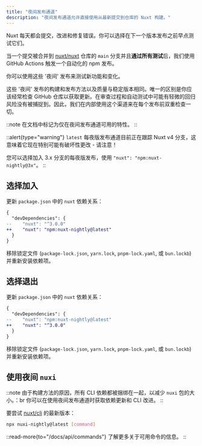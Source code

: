 ```yaml
---
title: "夜间发布通道"
description: "夜间发布通道允许直接使用从最新提交到仓库的 Nuxt 构建。"
---
```


Nuxt 每天都会提交，改进和修复错误。你可以选择在下一个版本发布之前早点测试它们。

当一个提交被合并到 [nuxt/nuxt](https://github.com/nuxt/nuxt) 仓库的 `main` 分支并且**通过所有测试**后，我们使用 GitHub Actions 触发一个自动化的 npm 发布。

你可以使用这些 '夜间' 发布来测试新功能和变化。

这些 '夜间' 发布的构建和发布方法以及质量与稳定版本相同。唯一的区别是你应该经常检查 GitHub 仓库以获取更新。在审查过程和自动测试中可能有轻微的回归风险没有被捕捉到。因此，我们在内部使用这个渠道来在每个发布前双重检查一切。

::note
在文档中标记为仅在夜间发布通道可用的特性。
::

::alert{type="warning"}
`latest` 每夜版发布通道目前正在跟踪 Nuxt v4 分支，这意味着它现在特别可能有破坏性更改 - 请注意！

您可以选择加入 3.x 分支的每夜版发布，使用 `"nuxt": "npm:nuxt-nightly@3x"`。
::

## 选择加入

更新 `package.json` 中的 `nuxt` 依赖关系：

```diff [package.json]
{
  "devDependencies": {
--    "nuxt": "^3.0.0"
++    "nuxt": "npm:nuxt-nightly@latest"
  }
}
```

移除锁定文件 (`package-lock.json`, `yarn.lock`, `pnpm-lock.yaml`, 或 `bun.lockb`) 并重新安装依赖项。

## 选择退出

更新 `package.json` 中的 `nuxt` 依赖关系：

```diff [package.json]
{
  "devDependencies": {
--    "nuxt": "npm:nuxt-nightly@latest"
++    "nuxt": "^3.0.0"
  }
}
```

移除锁定文件 (`package-lock.json`, `yarn.lock`, `pnpm-lock.yaml`, 或 `bun.lockb`) 并重新安装依赖项。

## 使用夜间 `nuxi`

::note
由于构建方法的原因，所有 CLI 依赖都被捆绑在一起，以减少 `nuxi` 包的大小。：br 你可以在使用夜间发布通道时获取依赖更新和 CLI 改进。
::

要尝试 [nuxt/cli](https://github.com/nuxt/cli) 的最新版本：

```bash [Terminal]
npx nuxi-nightly@latest [command]
```

::read-more{to="/docs/api/commands"}
了解更多关于可用命令的信息。
::
